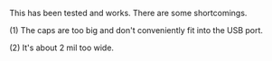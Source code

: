 This has been tested and works.  There are some shortcomings. 

(1) The caps are too big and don't conveniently fit into the USB port.

(2) It's about 2 mil too wide.


